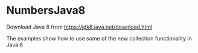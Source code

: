 NumbersJava8
============
Download Java 8 from https://jdk8.java.net/download.html

The examples show how to use some of the new collection functionality in Java 8
